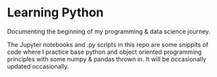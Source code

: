 # Learning Python
Documenting the beginning of my programming &amp; data science journey.

The Jupyter notebooks and .py scripts in this repo are some snippits of code where I practice base python and object oriented programming principles with some numpy & pandas thrown in. It will be occasionally updated occasionally.
